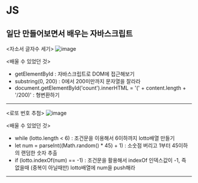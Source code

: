# JS

## 일단 만들어보면서 배우는 자바스크립트
<자소서 글자수 세기>
![image](https://user-images.githubusercontent.com/86909942/145834289-52de6880-5831-4dfe-b0bf-64c531a4ba88.png)

<배울 수 있었던 것>
- getElementById : 자바스크립트로 DOM에 접근해보기
- substring(0, 200) : 0에서 200미만까지 문자열을 잘라라
- document.getElementById('count').innerHTML = '(' + content.length + '/200)' : 형변환하기

<hr/>

<로또 번호 추첨>
![image](https://user-images.githubusercontent.com/86909942/145835177-81fc7cc9-405d-4255-aee1-915b3259ffc5.png)

<배울 수 있었던 것>
- while (lotto.length < 6) : 조건문을 이용해서 6이하까지 lotto배열 만들기
- let num = parseInt((Math.random() * 45) + 1) : 소숫점 버리고 1부터 45이하의 랜덤한 숫자 추출
- if (lotto.indexOf(num) == -1) : 조건문을 활용해서 indexOf 인덱스값이 -1, 즉 없을때 (중복이 아닐때만) lotto배열에 num을 push해라

<hr/>
